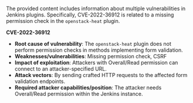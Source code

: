 The provided content includes information about multiple vulnerabilities in Jenkins plugins. Specifically, CVE-2022-36912 is related to a missing permission check in the `openstack-heat` plugin.

**CVE-2022-36912**

*   **Root cause of vulnerability**: The `openstack-heat` plugin does not perform permission checks in methods implementing form validation.
*   **Weaknesses/vulnerabilities**: Missing permission check, CSRF
*   **Impact of exploitation**: Attackers with Overall/Read permission can connect to an attacker-specified URL.
*   **Attack vectors**: By sending crafted HTTP requests to the affected form validation endpoints.
*   **Required attacker capabilities/position**: The attacker needs Overall/Read permission within the Jenkins instance.